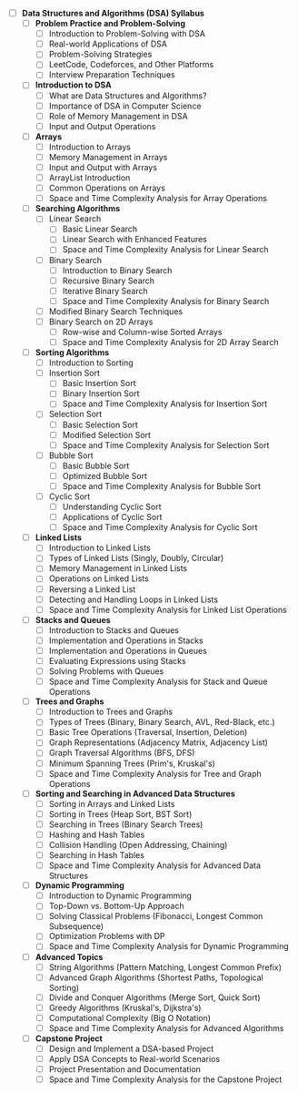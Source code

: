 - [ ] **Data Structures and Algorithms (DSA) Syllabus**
    - [ ] **Problem Practice and Problem-Solving**
        - [ ] Introduction to Problem-Solving with DSA
        - [ ] Real-world Applications of DSA
        - [ ] Problem-Solving Strategies
        - [ ] LeetCode, Codeforces, and Other Platforms
        - [ ] Interview Preparation Techniques
    - [ ] **Introduction to DSA**
        - [ ] What are Data Structures and Algorithms?
        - [ ] Importance of DSA in Computer Science
        - [ ] Role of Memory Management in DSA
        - [ ] Input and Output Operations
    - [ ] **Arrays**
        - [ ] Introduction to Arrays
        - [ ] Memory Management in Arrays
        - [ ] Input and Output with Arrays
        - [ ] ArrayList Introduction
        - [ ] Common Operations on Arrays
        - [ ] Space and Time Complexity Analysis for Array Operations
    - [ ] **Searching Algorithms**
        - [ ] Linear Search
            - [ ] Basic Linear Search
            - [ ] Linear Search with Enhanced Features
            - [ ] Space and Time Complexity Analysis for Linear Search
        - [ ] Binary Search
            - [ ] Introduction to Binary Search
            - [ ] Recursive Binary Search
            - [ ] Iterative Binary Search
            - [ ] Space and Time Complexity Analysis for Binary Search
        - [ ] Modified Binary Search Techniques
        - [ ] Binary Search on 2D Arrays
            - [ ] Row-wise and Column-wise Sorted Arrays
            - [ ] Space and Time Complexity Analysis for 2D Array Search
    - [ ] **Sorting Algorithms**
        - [ ] Introduction to Sorting
        - [ ] Insertion Sort
            - [ ] Basic Insertion Sort
            - [ ] Binary Insertion Sort
            - [ ] Space and Time Complexity Analysis for Insertion Sort
        - [ ] Selection Sort
            - [ ] Basic Selection Sort
            - [ ] Modified Selection Sort
            - [ ] Space and Time Complexity Analysis for Selection Sort
        - [ ] Bubble Sort
            - [ ] Basic Bubble Sort
            - [ ] Optimized Bubble Sort
            - [ ] Space and Time Complexity Analysis for Bubble Sort
        - [ ] Cyclic Sort
            - [ ] Understanding Cyclic Sort
            - [ ] Applications of Cyclic Sort
            - [ ] Space and Time Complexity Analysis for Cyclic Sort
    - [ ] **Linked Lists**
        - [ ] Introduction to Linked Lists
        - [ ] Types of Linked Lists (Singly, Doubly, Circular)
        - [ ] Memory Management in Linked Lists
        - [ ] Operations on Linked Lists
        - [ ] Reversing a Linked List
        - [ ] Detecting and Handling Loops in Linked Lists
        - [ ] Space and Time Complexity Analysis for Linked List Operations
    - [ ] **Stacks and Queues**
        - [ ] Introduction to Stacks and Queues
        - [ ] Implementation and Operations in Stacks
        - [ ] Implementation and Operations in Queues
        - [ ] Evaluating Expressions using Stacks
        - [ ] Solving Problems with Queues
        - [ ] Space and Time Complexity Analysis for Stack and Queue Operations
    - [ ] **Trees and Graphs**
        - [ ] Introduction to Trees and Graphs
        - [ ] Types of Trees (Binary, Binary Search, AVL, Red-Black, etc.)
        - [ ] Basic Tree Operations (Traversal, Insertion, Deletion)
        - [ ] Graph Representations (Adjacency Matrix, Adjacency List)
        - [ ] Graph Traversal Algorithms (BFS, DFS)
        - [ ] Minimum Spanning Trees (Prim's, Kruskal's)
        - [ ] Space and Time Complexity Analysis for Tree and Graph Operations
    - [ ] **Sorting and Searching in Advanced Data Structures**
        - [ ] Sorting in Arrays and Linked Lists
        - [ ] Sorting in Trees (Heap Sort, BST Sort)
        - [ ] Searching in Trees (Binary Search Trees)
        - [ ] Hashing and Hash Tables
        - [ ] Collision Handling (Open Addressing, Chaining)
        - [ ] Searching in Hash Tables
        - [ ] Space and Time Complexity Analysis for Advanced Data Structures
    - [ ] **Dynamic Programming**
        - [ ] Introduction to Dynamic Programming
        - [ ] Top-Down vs. Bottom-Up Approach
        - [ ] Solving Classical Problems (Fibonacci, Longest Common Subsequence)
        - [ ] Optimization Problems with DP
        - [ ] Space and Time Complexity Analysis for Dynamic Programming
    - [ ] **Advanced Topics**
        - [ ] String Algorithms (Pattern Matching, Longest Common Prefix)
        - [ ] Advanced Graph Algorithms (Shortest Paths, Topological Sorting)
        - [ ] Divide and Conquer Algorithms (Merge Sort, Quick Sort)
        - [ ] Greedy Algorithms (Kruskal's, Dijkstra's)
        - [ ] Computational Complexity (Big O Notation)
        - [ ] Space and Time Complexity Analysis for Advanced Algorithms
    - [ ] **Capstone Project**
        - [ ] Design and Implement a DSA-based Project
        - [ ] Apply DSA Concepts to Real-world Scenarios
        - [ ] Project Presentation and Documentation
        - [ ] Space and Time Complexity Analysis for the Capstone Project
